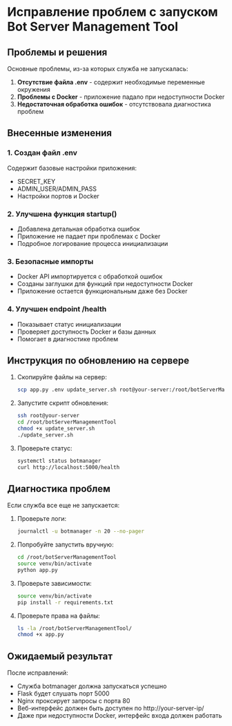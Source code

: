 # Исправление проблем с запуском Bot Server Management Tool

## Проблемы и решения

Основные проблемы, из-за которых служба не запускалась:

1. **Отсутствие файла .env** - содержит необходимые переменные окружения
2. **Проблемы с Docker** - приложение падало при недоступности Docker
3. **Недостаточная обработка ошибок** - отсутствовала диагностика проблем

## Внесенные изменения

### 1. Создан файл .env
Содержит базовые настройки приложения:
- SECRET_KEY
- ADMIN_USER/ADMIN_PASS  
- Настройки портов и Docker

### 2. Улучшена функция startup()
- Добавлена детальная обработка ошибок
- Приложение не падает при проблемах с Docker
- Подробное логирование процесса инициализации

### 3. Безопасные импорты
- Docker API импортируется с обработкой ошибок
- Созданы заглушки для функций при недоступности Docker
- Приложение остается функциональным даже без Docker

### 4. Улучшен endpoint /health
- Показывает статус инициализации
- Проверяет доступность Docker и базы данных
- Помогает в диагностике проблем

## Инструкция по обновлению на сервере

1. Скопируйте файлы на сервер:
   ```bash
   scp app.py .env update_server.sh root@your-server:/root/botServerManagementTool/
   ```

2. Запустите скрипт обновления:
   ```bash
   ssh root@your-server
   cd /root/botServerManagementTool
   chmod +x update_server.sh
   ./update_server.sh
   ```

3. Проверьте статус:
   ```bash
   systemctl status botmanager
   curl http://localhost:5000/health
   ```

## Диагностика проблем

Если служба все еще не запускается:

1. Проверьте логи:
   ```bash
   journalctl -u botmanager -n 20 --no-pager
   ```

2. Попробуйте запустить вручную:
   ```bash
   cd /root/botServerManagementTool
   source venv/bin/activate
   python app.py
   ```

3. Проверьте зависимости:
   ```bash
   source venv/bin/activate
   pip install -r requirements.txt
   ```

4. Проверьте права на файлы:
   ```bash
   ls -la /root/botServerManagementTool/
   chmod +x app.py
   ```

## Ожидаемый результат

После исправлений:
- Служба botmanager должна запускаться успешно
- Flask будет слушать порт 5000
- Nginx проксирует запросы с порта 80
- Веб-интерфейс должен быть доступен по http://your-server-ip/
- Даже при недоступности Docker, интерфейс входа должен работать